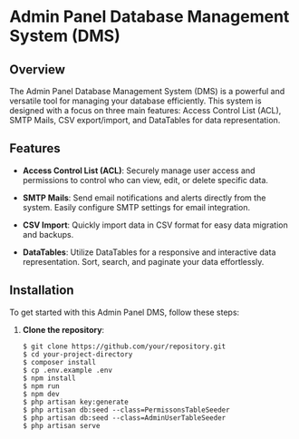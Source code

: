 # Admin Panel Database Management System (DMS)

## Overview

The Admin Panel Database Management System (DMS) is a powerful and versatile tool for managing your database efficiently. This system is designed with a focus on three main features: Access Control List (ACL), SMTP Mails, CSV export/import, and DataTables for data representation.

## Features

-   **Access Control List (ACL)**: Securely manage user access and permissions to control who can view, edit, or delete specific data.
-   **SMTP Mails**: Send email notifications and alerts directly from the system. Easily configure SMTP settings for email integration.

-   **CSV Import**: Quickly import data in CSV format for easy data migration and backups.

-   **DataTables**: Utilize DataTables for a responsive and interactive data representation. Sort, search, and paginate your data effortlessly.

## Installation

To get started with this Admin Panel DMS, follow these steps:

1. **Clone the repository**:

    ```shell
    $ git clone https://github.com/your/repository.git
    $ cd your-project-directory
    $ composer install
    $ cp .env.example .env
    $ npm install
    $ npm run
    $ npm dev
    $ php artisan key:generate
    $ php artisan db:seed --class=PermissonsTableSeeder
    $ php artisan db:seed --class=AdminUserTableSeeder
    $ php artisan serve

    ```
